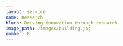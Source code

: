 ```yaml
---
layout: service
name: Research
blurb: Driving innovation through research
image_path: /images/building.jpg
number: 8
---
```

